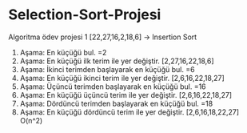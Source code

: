 # Selection-Sort-Projesi
Algoritma ödev projesi 1
[22,27,16,2,18,6] -> Insertion Sort
1. Aşama: En küçüğü bul.
=2
2. Aşama: En küçüğü ilk terim ile yer değiştir.
[2,27,16,22,18,6]
3. Aşama: İkinci terimden başlayarak en küçüğü bul.
=6
4. Aşama: En küçüğü ikinci terim ile yer değiştir.
[2,6,16,22,18,27]
5. Aşama: Üçüncü terimden başlayarak en küçüğü bul.
=16
6. Aşama: En küçüğü üçüncü terim ile yer değiştir.
[2,6,16,22,18,27]
7. Aşama: Dördüncü terimden başlayarak en küçüğü bul.
=18
8. Aşama: En küçüğü dördüncü terim ile yer değiştir.
[2,6,16,18,22,27]
O(n^2)